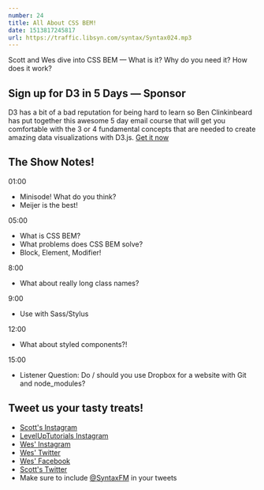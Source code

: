 ```yaml
---
number: 24
title: All About CSS BEM!
date: 1513817245817
url: https://traffic.libsyn.com/syntax/Syntax024.mp3
---
```


Scott and Wes dive into CSS BEM — What is it? Why do you need it? How does it work?

## Sign up for D3 in 5 Days — Sponsor

D3 has a bit of a bad reputation for being hard to learn so Ben Clinkinbeard has put together this awesome 5 day email course that will get you comfortable with the 3 or 4 fundamental concepts that are needed to create amazing data visualizations with D3.js. [Get it now](http://d3in5days.com/syntax/)

## The Show Notes!

01:00

* Minisode! What do you think?
* Meijer is the best!

05:00

* What is CSS BEM?
* What problems does CSS BEM solve?
* Block, Element, Modifier!

8:00

* What about really long class names?

9:00

* Use with Sass/Stylus

12:00

* What about styled components?!

15:00

* Listener Question: Do / should you use Dropbox for a website with Git and node_modules?


## Tweet us your tasty treats!
* [Scott's Instagram](https://www.instagram.com/stolinski/)
* [LevelUpTutorials Instagram](https://www.instagram.com/LevelUpTutorials/)
* [Wes' Instagram](https://www.instagram.com/wesbos/)
* [Wes' Twitter](https://twitter.com/wesbos)
* [Wes' Facebook](https://www.facebook.com/wesbos.developer)
* [Scott's Twitter](https://twitter.com/stolinski)
* Make sure to include [@SyntaxFM](https://twitter.com/SyntaxFM) in your tweets

